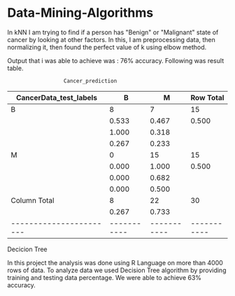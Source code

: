 # Data-Mining-Algorithms

In kNN I am trying to find if a person has "Benign" or "Malignant" state of cancer by looking at other factors. 
In this, I am preprocessing data, then normalizing it, then found the perfect value of k using elbow method.

Output that i was able to achieve was : 76% accuracy. Following was result table.

                      Cancer_prediction 
CancerData_test_labels |         B |         M | Row Total | 
-----------------------|-----------|-----------|-----------|
                     B |         8 |         7 |        15 | 
                       |     0.533 |     0.467 |     0.500 | 
                       |     1.000 |     0.318 |           | 
                       |     0.267 |     0.233 |           | 
                     M |         0 |        15 |        15 | 
                       |     0.000 |     1.000 |     0.500 | 
                       |     0.000 |     0.682 |           | 
                       |     0.000 |     0.500 |           | 
          Column Total |         8 |        22 |        30 | 
                       |     0.267 |     0.733 |           | 
-----------------------|-----------|-----------|-----------|


Decicion Tree

In this project the analysis was done using R Language on more than 4000 rows of data. To analyze data we used Decision Tree algorithm by providing training and testing data percentage. We were able to achieve 63% accuracy. 
